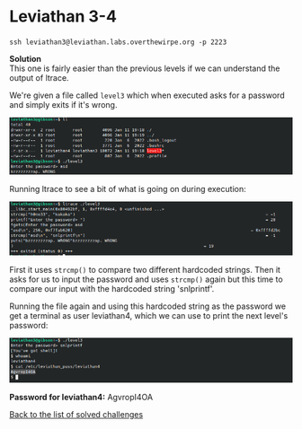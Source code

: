 # Leviathan 3-4
`ssh leviathan3@leviathan.labs.overthewirpe.org -p 2223`


**Solution**<br>
This one is fairly easier than the previous levels if we can understand the output of ltrace.

We're given a file called `level3` which when executed asks for a password and simply exits if it's wrong.

![shot0](./shots/shot1.png)

Running ltrace to see a bit of what is going on during execution:

![shot1](./shots/shot2.png)

First it uses `strcmp()` to compare two different hardcoded strings. Then it asks for us to input the password and uses `strcmp()` again but this time to compare our input with the hardcoded string 'snlprintf'. 

Running the file again and using this hardcoded string as the password we get a terminal as user leviathan4, which we can use to print the next level's password:

![shot2](./shots/shot3.png)

**Password for leviathan4:** AgvropI4OA

[Back to the list of solved challenges](https://github.com/ricardo-uqueio/ctf_writeups/tree/main/overthewire/leviathan#solved-challenges)

